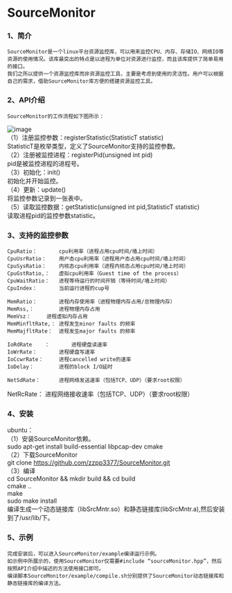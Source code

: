 # SourceMonitor
### 1、简介
	SourceMonitor是一个linux平台资源监控库，可以用来监控CPU、内存、存储IO、网络IO等资源的使用情况。该库最突出的特点是以进程为单位对资源进行监控，而且该库提供了简单易用的接口。  
	我们之所以提供一个资源监控库而非资源监控工具，主要是考虑到使用的灵活性。用户可以根据自己的需求，借助SourceMonitor库方便的搭建资源监控工具。  
### 2、API介绍
	SourceMonitor的工作流程如下图所示：  
![image](https://github.com/zzpp3377/SourceMonitor/blob/master/images/API.jpg)  
（1）注册监控参数：registerStatistic(StatisticT statistic)  
	StatisticT是枚举类型，定义了SourceMonitor支持的监控参数。  
（2）注册被监控进程：registerPid(unsigned int pid)  
	pid是被监控进程的进程号。  
（3）初始化：init()  
	初始化并开始监控。  
（4）更新：update()  
	将监控参数记录到一张表中。  
（5）读取监控数据：getStatistic(unsigned int pid,StatisticT statistic)  
	读取进程pid的监控参数statistic。  
### 3、支持的监控参数
	CpuRatio：		cpu利用率（进程占用cpu时间/墙上时间）  
    CpuUsrRatio：	用户态cpu利用率（进程用户态占用cpu时间/墙上时间）  
    CpuSysRatio：	内核态cpu利用率（进程内核态占用cpu时间/墙上时间）  
    CpuGstRatio,：	虚拟cpu利用率（Guest time of the process）  
    CpuWaitRatio：	进程等待运行的时间开销（等待时间/墙上时间）  
    CpuIndex：		当前运行进程的cup号  
  
    MemRatio：		进程内存使用率（进程物理内存占用/总物理内存）  
    MemRss,：		进程物理内存占用  
    MemVsz：		进程虚拟内存占用  
    MemMinfltRate,：	进程发生minor faults 的频率  
    MemMajfltRate：	进程发生major faults 的频率  
  
    IoRdRate	：		进程硬盘读速率  
    IoWrRate：		进程硬盘写速率  
    IoCcwrRate：		进程cancelled write的速率  
    IoDelay：		进程的block I/O延时  
  
    NetSdRate：		进程网络发送速率（包括TCP、UDP）（要求root权限）  
NetRcRate：		进程网络接收速率（包括TCP、UDP）（要求root权限）  
  
### 4、安装
ubuntu：  
（1）安装SourceMonitor依赖。  
	sudo apt-get install build-essential libpcap-dev cmake  
（2）下载SourceMonitor  
	git clone https://github.com/zzpp3377/SourceMonitor.git  
（3）编译  
	cd SourceMonitor && mkdir build && cd build  
	cmake ..  
	make  
	sudo make install  
	编译生成一个动态链接库（libSrcMntr.so）和静态链接库(libSrcMntr.a),然后安装到了/usr/lib/下。  
	  
### 5、示例  
	完成安装后，可以进入SourceMonitor/example编译运行示例。  
	如示例中所展示的，使用SourceMonitor仅需要#include “sourceMonitor.hpp”，然后按照API介绍中描述的方法使用接口即可。  
	编译脚本SourceMonitor/example/compile.sh分别提供了SourceMonitor动态链接库和静态链接库的编译方法。  
